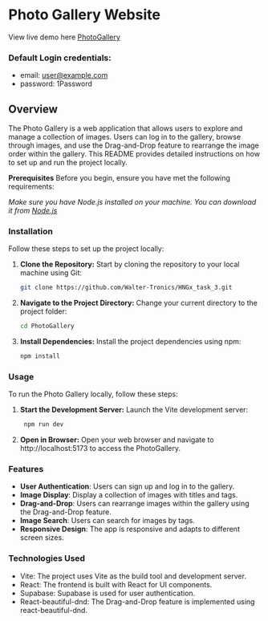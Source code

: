 # Photo Gallery Website
View live demo here [PhotoGallery](https://walt-image-gallery.netlify.app/)

### Default Login credentials:
* email: user@example.com
* password: 1Password

## Overview
The Photo Gallery is a web application that allows users to explore and manage a collection of images. Users can log in to the gallery, browse through images, and use the Drag-and-Drop feature to rearrange the image order within the gallery. This README provides detailed instructions on how to set up and run the project locally.

**Prerequisites**
Before you begin, ensure you have met the following requirements:

*Make sure you have Node.js installed on your machine. You can download it from [Node.js](nodejs.org.)*

### Installation
Follow these steps to set up the project locally:

1. **Clone the Repository:** Start by cloning the repository to your local machine using Git:

    ```bash
    git clone https://github.com/Walter-Tronics/HNGx_task_3.git
    ```

2. **Navigate to the Project Directory:** Change your current directory to the project folder:
    ```bash
    cd PhotoGallery
    ```

3. **Install Dependencies:** Install the project dependencies using npm:
    ```bash
    npm install
    ```
    
### Usage
To run the Photo Gallery locally, follow these steps:

1. **Start the Development Server:** Launch the Vite development server:
   ```bash
    npm run dev
    ```

3. **Open in Browser:** Open your web browser and navigate to http://localhost:5173 to access the PhotoGallery.

### Features
- **User Authentication**: Users can sign up and log in to the gallery.
- **Image Display**: Display a collection of images with titles and tags.
- **Drag-and-Drop**: Users can rearrange images within the gallery using the Drag-and-Drop feature.
- **Image Search**: Users can search for images by tags.
- **Responsive Design**: The app is responsive and adapts to different screen sizes.

### Technologies Used
- Vite: The project uses Vite as the build tool and development server.
- React: The frontend is built with React for UI components.
- Supabase: Supabase is used for user authentication.
- React-beautiful-dnd: The Drag-and-Drop feature is implemented using react-beautiful-dnd.
